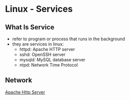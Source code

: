 # Linux - Services

## What Is Service

- refer to program or process that runs in the background
- they are services in linux:
  - httpd: Apache HTTP server
  - sshd: OpenSSH server
  - mysqld: MySQL database server
  - ntpd: Network Time Protocol

## Network

[Apache Http Server](linux-apache-http-server.md)

